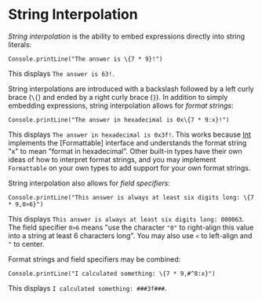 String Interpolation
====================

*String interpolation* is the ability to embed expressions directly into string literals:

    Console.printLine("The answer is \{7 * 9}!")

This displays `The answer is 63!`.

String interpolations are introduced with a backslash followed by a left curly brace (`\{`) and
ended by a right curly brace (`}`). In addition to simply embedding expressions, string
interpolation allows for *format strings*:

    Console.printLine("The answer in hexadecimal is 0x\{7 * 9:x}!")

This displays `The answer in hexadecimal is 0x3f!`. This works because [Int](Int64) implements the
[Formattable] interface and understands the format string "x" to mean "format in hexadecimal". Other
built-in types have their own ideas of how to interpret format strings, and you may implement
`Formattable` on your own types to add support for your own format strings.

String interpolation also allows for *field specifiers*:

    Console.printLine("This answer is always at least six digits long: \{7 * 9,0>6}")

This displays `This answer is always at least six digits long: 000063`. The field specifier `0>6`
means "use the character `"0"` to right-align this value into a string at least 6 characters long".
You may also use `<` to left-align and `^` to center.

Format strings and field specifiers may be combined:

    Console.printLine("I calculated something: \{7 * 9,#^8:x}")

This displays `I calculated something: ###3f###`.
